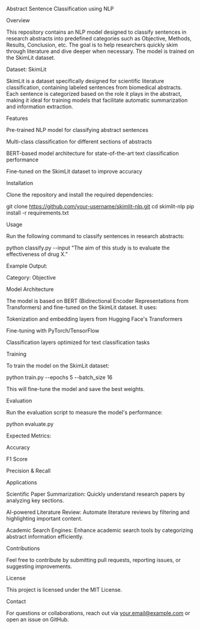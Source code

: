 Abstract Sentence Classification using NLP

Overview

This repository contains an NLP model designed to classify sentences in research abstracts into predefined categories such as Objective, Methods, Results, Conclusion, etc. The goal is to help researchers quickly skim through literature and dive deeper when necessary. The model is trained on the SkimLit dataset.

Dataset: SkimLit

SkimLit is a dataset specifically designed for scientific literature classification, containing labeled sentences from biomedical abstracts. Each sentence is categorized based on the role it plays in the abstract, making it ideal for training models that facilitate automatic summarization and information extraction.

Features

Pre-trained NLP model for classifying abstract sentences

Multi-class classification for different sections of abstracts

BERT-based model architecture for state-of-the-art text classification performance

Fine-tuned on the SkimLit dataset to improve accuracy

Installation

Clone the repository and install the required dependencies:

git clone https://github.com/your-username/skimlit-nlp.git
cd skimlit-nlp
pip install -r requirements.txt

Usage

Run the following command to classify sentences in research abstracts:

python classify.py --input "The aim of this study is to evaluate the effectiveness of drug X."

Example Output:

Category: Objective

Model Architecture

The model is based on BERT (Bidirectional Encoder Representations from Transformers) and fine-tuned on the SkimLit dataset. It uses:

Tokenization and embedding layers from Hugging Face's Transformers

Fine-tuning with PyTorch/TensorFlow

Classification layers optimized for text classification tasks

Training

To train the model on the SkimLit dataset:

python train.py --epochs 5 --batch_size 16

This will fine-tune the model and save the best weights.

Evaluation

Run the evaluation script to measure the model's performance:

python evaluate.py

Expected Metrics:

Accuracy

F1 Score

Precision & Recall

Applications

Scientific Paper Summarization: Quickly understand research papers by analyzing key sections.

AI-powered Literature Review: Automate literature reviews by filtering and highlighting important content.

Academic Search Engines: Enhance academic search tools by categorizing abstract information efficiently.

Contributions

Feel free to contribute by submitting pull requests, reporting issues, or suggesting improvements.

License

This project is licensed under the MIT License.

Contact

For questions or collaborations, reach out via your.email@example.com or open an issue on GitHub.
